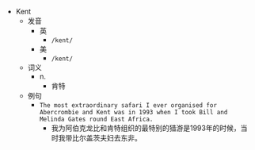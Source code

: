 - Kent
  - 发音
    - 英
      - `/kent/`
    - 美
      - `/kent/`
  - 词义
    - n.
      - 肯特
  - 例句
    - `The most extraordinary safari I ever organised for Abercrombie and Kent was in 1993 when I took Bill and Melinda Gates round East Africa.`
      - 我为阿伯克龙比和肯特组织的最特别的猎游是1993年的时候，当时我带比尔盖茨夫妇去东非。

